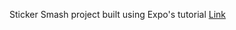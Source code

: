 Sticker Smash project built using Expo's tutorial
[Link](https://github.com/rodriguesedson/sticker-smash)